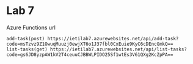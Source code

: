 # Lab 7

Azure Functions url

    add-task(post) https://ietilab7.azurewebsites.net/api/add-task?code=msTzvz9Z1OwuqMuuzj0ewjXT6o1J37fbl0CxEuie9KyC6cDEncGmkQ==
    list-tasks(get) https://ietilab7.azurewebsites.net/api/list-tasks?code=gs6JD8yzpAW1kV2T4ceuuCJBBWLPIDO25Sf1wtEs3V61QXg2KcZpPA==
